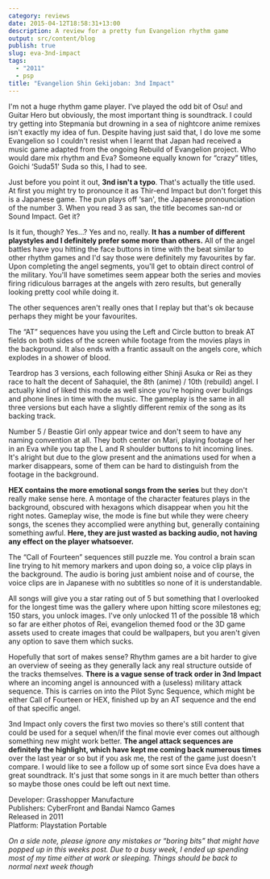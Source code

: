 ```yaml
---
category: reviews
date: 2015-04-12T18:58:31+13:00
description: A review for a pretty fun Evangelion rhythm game
output: src/content/blog
publish: true
slug: eva-3nd-impact
tags:
  - "2011"
  - psp
title: "Evangelion Shin Gekijoban: 3nd Impact"
---
```

I'm not a huge rhythm game player. I've played the odd bit of Osu! and Guitar Hero but obviously, the most important thing is soundtrack. I could try getting into Stepmania but drowning in a sea of nightcore anime remixes isn't exactly my idea of fun. Despite having just said that, I do love me some Evangelion so I couldn't resist when I learnt that Japan had received a music game adapted from the ongoing Rebuild of Evangelion project. Who would dare mix rhythm and Eva? Someone equally known for “crazy” titles, Goichi ‘Suda51' Suda so this, I had to see.

Just before you point it out, **3nd isn't a typo**. That's actually the title used. At first you might try to pronounce it as Thir-end Impact but don't forget this is a Japanese game. The pun plays off ‘san', the Japanese pronounciation of the number 3. When you read 3 as san, the title becomes san-nd or Sound Impact. Get it?

Is it fun, though? Yes…? Yes and no, really. **It has a number of different playstyles and I definitely prefer some more than others.** All of the angel battles have you hitting the face buttons in time with the beat similar to other rhythm games and I'd say those were definitely my favourites by far. Upon completing the angel segments, you'll get to obtain direct control of the military. You'll have sometimes seem appear both the series and movies firing ridiculous barrages at the angels with zero results, but generally looking pretty cool while doing it.

The other sequences aren't really ones that I replay but that's ok because perhaps they might be your favourites.

The “AT” sequences have you using the Left and Circle button to break AT fields on both sides of the screen while footage from the movies plays in the background. It also ends with a frantic assault on the angels core, which explodes in a shower of blood.

Teardrop has 3 versions, each following either Shinji Asuka or Rei as they race to halt the decent of Sahaquiel, the 8th (anime) / 10th (rebuild) angel. I actually kind of liked this mode as well since you're hoping over buildings and phone lines in time with the music. The gameplay is the same in all three versions but each have a slightly different remix of the song as its backing track.

Number 5 / Beastie Girl only appear twice and don't seem to have any naming convention at all. They both center on Mari, playing footage of her in an Eva while you tap the L and R shoulder buttons to hit incoming lines. It's alright but due to the glow present and the animations used for when a marker disappears, some of them can be hard to distinguish from the footage in the background.

**HEX contains the more emotional songs from the series** but they don't really make sense here. A montage of the character features plays in the background, obscured with hexagons which disappear when you hit the right notes. Gameplay wise, the mode is fine but while they were cheery songs, the scenes they accomplied were anything but, generally containing something awful. **Here, they are just wasted as backing audio, not having any effect on the player whatsoever.**

The “Call of Fourteen” sequences still puzzle me. You control a brain scan line trying to hit memory markers and upon doing so, a voice clip plays in the background. The audio is boring just ambient noise and of course, the voice clips are in Japanese with no subtitles so none of it is understandable.

All songs will give you a star rating out of 5 but something that I overlooked for the longest time was the gallery where upon hitting score milestones eg; 150 stars, you unlock images. I've only unlocked 11 of the possible 18 which so far are either photos of Rei, evangelion themed food or the 3D game assets used to create images that could be wallpapers, but you aren't given any option to save them which sucks.

Hopefully that sort of makes sense? Rhythm games are a bit harder to give an overview of seeing as they generally lack any real structure outside of the tracks themselves. **There is a vague sense of track order in 3nd Impact** where an incoming angel is announced with a (useless) military attack sequence. This is carries on into the Pilot Sync Sequence, which might be either Call of Fourteen or HEX, finished up by an AT sequence and the end of that specific angel.

3nd Impact only covers the first two movies so there's still content that could be used for a sequel when/if the final movie ever comes out although something new might work better. **The angel attack sequences are definitely the highlight, which have kept me coming back numerous times** over the last year or so but if you ask me, the rest of the game just doesn't compare. I would like to see a follow up of some sort since Eva does have a great soundtrack. It's just that some songs in it are much better than others so maybe those ones could be left out next time.

Developer: Grasshopper Manufacture \
Publishers: CyberFront and Bandai Namco Games \
Released in 2011 \
Platform: Playstation Portable

_On a side note, please ignore any mistakes or “boring bits” that might have popped up in this weeks post. Due to a busy week, I ended up spending most of my time either at work or sleeping. Things should be back to normal next week though_
